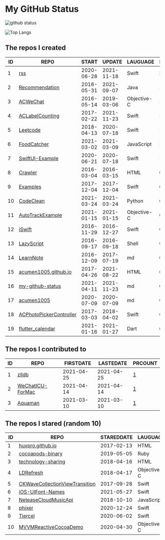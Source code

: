 # My GitHub Status

<img src="https://github-readme-stats-1.yihong0618.vercel.app/api?username=acumen1005&show_icons=true&&&hide_title=true&count_private=true" alt="github status" />

![Top Langs](https://github-readme-stats-1.yihong0618.vercel.app/api/top-langs/?username=acumen1005&layout=compact)

<!--START_SECTION:my_github-->
## The repos I created
| ID |                                       REPO                                       |   START    |   UPDATE   |  LAUGUAGE   | STARS |
|----|----------------------------------------------------------------------------------|------------|------------|-------------|-------|
|  1 | [rss](https://github.com/acumen1005/rss)                                         | 2020-06-28 | 2021-11-18 | Swift       |    34 |
|  2 | [Recommendation](https://github.com/acumen1005/Recommendation)                   | 2016-05-31 | 2021-09-07 | Java        |    19 |
|  3 | [ACWeChat](https://github.com/acumen1005/ACWeChat)                               | 2016-05-14 | 2019-03-06 | Objective-C |    14 |
|  4 | [ACLabelCounting](https://github.com/acumen1005/ACLabelCounting)                 | 2017-02-22 | 2021-11-23 | Swift       |    11 |
|  5 | [Leetcode](https://github.com/acumen1005/Leetcode)                               | 2018-04-13 | 2020-07-18 | Swift       |     1 |
|  6 | [FoodCatcher](https://github.com/acumen1005/FoodCatcher)                         | 2021-03-02 | 2021-03-09 | JavaScript  |     1 |
|  7 | [SwiftUI-Example](https://github.com/acumen1005/SwiftUI-Example)                 | 2020-06-21 | 2020-07-18 | Swift       |     1 |
|  8 | [Crawler](https://github.com/acumen1005/Crawler)                                 | 2016-03-04 | 2016-03-15 | HTML        |     0 |
|  9 | [Examples](https://github.com/acumen1005/Examples)                               | 2017-12-04 | 2017-12-04 | Swift       |     0 |
| 10 | [CodeClean](https://github.com/acumen1005/CodeClean)                             | 2021-03-24 | 2021-03-24 | Python      |     0 |
| 11 | [AutoTrackExample](https://github.com/acumen1005/AutoTrackExample)               | 2021-01-15 | 2021-01-15 | Objective-C |     0 |
| 12 | [iSwift](https://github.com/acumen1005/iSwift)                                   | 2016-11-29 | 2016-12-27 | Swift       |     0 |
| 13 | [LazyScript](https://github.com/acumen1005/LazyScript)                           | 2016-09-17 | 2016-09-18 | Shell       |     0 |
| 14 | [LearnNote](https://github.com/acumen1005/LearnNote)                             | 2016-12-09 | 2017-07-19 | md          |     0 |
| 15 | [acumen1005.github.io](https://github.com/acumen1005/acumen1005.github.io)       | 2017-04-26 | 2021-08-22 | HTML        |     0 |
| 16 | [my-github-status](https://github.com/acumen1005/my-github-status)               | 2021-04-11 | 2021-11-23 | md          |     0 |
| 17 | [acumen1005](https://github.com/acumen1005/acumen1005)                           | 2020-07-09 | 2020-07-09 | md          |     0 |
| 18 | [ACPhotoPickerController](https://github.com/acumen1005/ACPhotoPickerController) | 2017-03-03 | 2018-04-02 | Swift       |     0 |
| 19 | [flutter_calendar](https://github.com/acumen1005/flutter_calendar)               | 2021-01-16 | 2021-01-27 | Dart        |     0 |

## The repos I contributed to
| ID |                               REPO                                | FIRSTDATE  | LASTEDATE  |                                        PRCOUNT                                         |
|----|-------------------------------------------------------------------|------------|------------|----------------------------------------------------------------------------------------|
|  1 | [zlldb](https://github.com/everettjf/zlldb)                       | 2021-04-25 | 2021-04-25 | [1](https://github.com/everettjf/zlldb/pulls?q=is%3Apr+author%3Aacumen1005)            |
|  2 | [WeChatICU-ForMac](https://github.com/MustangYM/WeChatICU-ForMac) | 2021-04-14 | 2021-04-14 | [1](https://github.com/MustangYM/WeChatICU-ForMac/pulls?q=is%3Apr+author%3Aacumen1005) |
|  3 | [Aquaman](https://github.com/bawn/Aquaman)                        | 2021-03-10 | 2021-03-10 | [1](https://github.com/bawn/Aquaman/pulls?q=is%3Apr+author%3Aacumen1005)               |

## The repos I stared (random 10)
| ID |                                               REPO                                               | STAREDDATE |  LAUGUAGE   | LATESTUPDATE |
|----|--------------------------------------------------------------------------------------------------|------------|-------------|--------------|
|  1 | [huxpro.github.io](https://github.com/Huxpro/huxpro.github.io)                                   | 2017-02-13 | HTML        | 2021-11-27   |
|  2 | [cocoapods-binary](https://github.com/leavez/cocoapods-binary)                                   | 2019-05-05 | Ruby        | 2021-11-24   |
|  3 | [technology-sharing](https://github.com/SHERRYWANNA/technology-sharing)                          | 2018-04-16 | HTML        | 2018-07-21   |
|  4 | [LDRefresh](https://github.com/SNTD/LDRefresh)                                                   | 2018-04-17 | Objective-C | 2021-08-20   |
|  5 | [CKWaveCollectionViewTransition](https://github.com/CezaryKopacz/CKWaveCollectionViewTransition) | 2017-09-28 | Swift       | 2021-11-26   |
|  6 | [iOS-UIFont-Names](https://github.com/lionhylra/iOS-UIFont-Names)                                | 2021-05-27 | Swift       | 2021-11-24   |
|  7 | [NeteaseCloudMusicApi](https://github.com/Binaryify/NeteaseCloudMusicApi)                        | 2018-10-10 | JavaScript  | 2021-11-27   |
|  8 | [phixer](https://github.com/nateemma/phixer)                                                     | 2020-12-24 | Swift       | 2021-11-16   |
|  9 | [Tiercel](https://github.com/Danie1s/Tiercel)                                                    | 2020-06-02 | Swift       | 2021-11-26   |
| 10 | [MVVMReactiveCocoaDemo](https://github.com/wujunyang/MVVMReactiveCocoaDemo)                      | 2020-04-30 | Objective-C | 2021-10-12   |

<!--END_SECTION:my_github-->